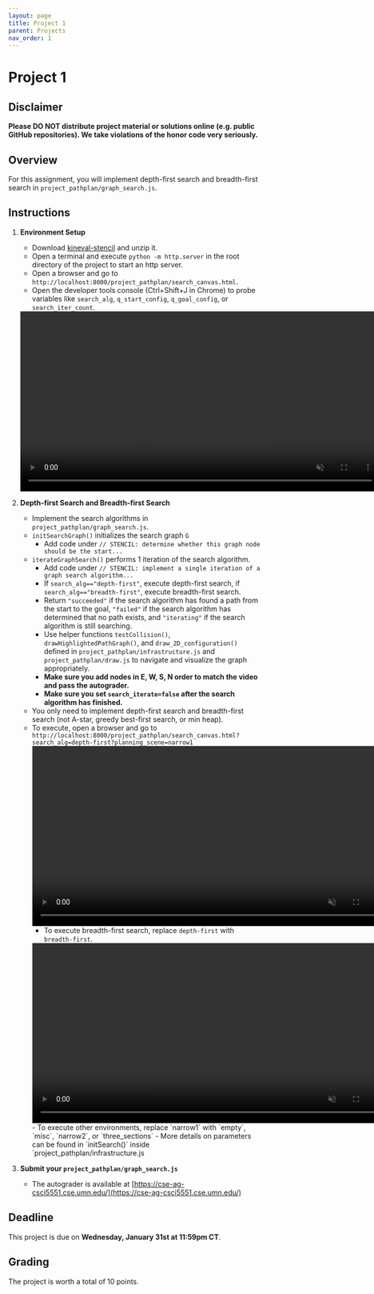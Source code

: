 ```yaml
---
layout: page
title: Project 1
parent: Projects
nav_order: 1
---
```

 
# Project 1

## Disclaimer

<b> Please DO NOT distribute project material or solutions online (e.g. public GitHub repositories). We take violations of the honor code very seriously. </b>

## Overview
For this assignment, you will implement depth-first search and breadth-first search in `project_pathplan/graph_search.js`.

## Instructions

1. <b>Environment Setup</b>
    - Download [kineval-stencil](/CSCI5551-Spr24/assets/projects/kineval-stencil.zip) and unzip it.
    - Open a terminal and execute `python -m http.server` in the root directory of the project to start an http server.
    - Open a browser and go to `http://localhost:8000/project_pathplan/search_canvas.html`.
    - Open the developer tools console (Ctrl+Shift+J in Chrome) to probe variables like `search_alg`, `q_start_config`, `q_goal_config`, or `search_iter_count`.

    <video width="720" muted controls>
        <source src="/CSCI5551-Spr24/assets/projects/P1/environment.mp4" type="video/mp4">
    </video>

2. <b>Depth-first Search and Breadth-first Search</b>

    - Implement the search algorithms in `project_pathplan/graph_search.js`.
    - `initSearchGraph()` initializes the search graph `G`
        - Add code under `// STENCIL: determine whether this graph node should be the start...`
    - `iterateGraphSearch()` performs 1 iteration of the search algorithm.
        - Add code under `// STENCIL: implement a single iteration of a graph search algorithm...`
        - If `search_alg=="depth-first"`, execute depth-first search, if `search_alg=="breadth-first"`, execute breadth-first search.
        - Return `"succeeded"` if the search algorithm has found a path from the start to the goal, `"failed"` if the search algorithm has determined that no path exists, and `"iterating"` if the search algorithm is still searching.
        - Use helper functions `testCollision()`, `drawHighlightedPathGraph()`, and `draw_2D_configuration()` defined in `project_pathplan/infrastructure.js`  and `project_pathplan/draw.js` to navigate and visualize the graph appropriately.
        - <b>Make sure you add nodes in E, W, S, N order to match the video and pass the autograder.</b>
        - <b>Make sure you set `search_iterate=false` after the search algorithm has finished.</b>
    - You only need to implement depth-first search and breadth-first search (not A-star, greedy best-first search, or min heap).
    - To execute, open a browser and go to `http://localhost:8000/project_pathplan/search_canvas.html?search_alg=depth-first?planning_scene=narrow1`
        <video width="720" muted controls>
            <source src="/CSCI5551-Spr24/assets/projects/P1/depth-first.mp4" type="video/mp4">
        </video>
        - To execute breadth-first search, replace `depth-first` with `breadth-first`.
        <video width="720" muted controls>
            <source src="/CSCI5551-Spr24/assets/projects/P1/breadth-first.mp4" type="video/mp4">
        </video>
        - To execute other environments, replace `narrow1` with `empty`, `misc`, `narrow2`, or `three_sections`
        - More details on parameters can be found in `initSearch()` inside `project_pathplan/infrastructure.js

3. <b>Submit your `project_pathplan/graph_search.js`</b>
    - The autograder is available at [https://cse-ag-csci5551.cse.umn.edu/](https://cse-ag-csci5551.cse.umn.edu/)

## Deadline

This project is due on <b>Wednesday, January 31st at 11:59pm CT</b>.

## Grading

The project is worth a total of 10 points.